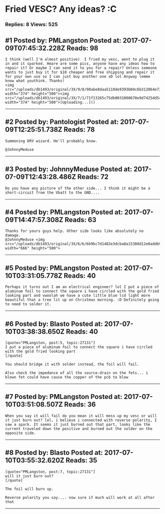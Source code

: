 # Fried VESC? Any ideas? :C

### Replies: 8 Views: 525

## \#1 Posted by: PMLangston Posted at: 2017-07-09T07:45:32.228Z Reads: 98

```
I think (well I'm almost positive)  I fried my vesc, went to plug it in and it sparked. Heare are some pics, anyone have any ideas how to repair it? Or maybe I can send it to you for a repair? Unless someone wants to just buy it for $10 cheaper and free shipping and repair it for your own use so I can just buy another one xD lol Anyway lemme know what youthink. Thanks!
<img src="/uploads/db1493/original/3X/9/8/98abe8daa5110de9393b04c6b312864e733c313d.jpg" width="374" height="500"><img src="/uploads/db1493/original/3X/7/1/71f13265c75db0031000678e9d7425dd544ca880.jpg" width="374" height="500">[Uploading...]()
```

---
## \#2 Posted by: Pantologist Posted at: 2017-07-09T12:25:51.738Z Reads: 78

```
Summoning DRV wizard. He'll probably know.

@JohnnyMeduse
```

---
## \#3 Posted by: JohnnyMeduse Posted at: 2017-07-09T12:43:28.486Z Reads: 72

```
Do you have any picture of the other side... I think it might be a short-circuit from the Vbatt to the GND....
```

---
## \#4 Posted by: PMLangston Posted at: 2017-07-09T14:47:57.308Z Reads: 63

```
Thanks for yours guys help. Other side looks like absolutely no damage.
@JohnnyMeduse <img src="/uploads/db1493/original/3X/6/b/6b9bc7d1482e3dcba8a15388d12e0addb996ca51.jpg" width="666" height="500">
```

---
## \#5 Posted by: PMLangston Posted at: 2017-07-10T03:31:05.778Z Reads: 40

```
Perhaps it turns out I am an electrical engineer? lol I put a piece of aluminum foil to connect the square i have circled with the gold fried looking part and vwoolah we have a cute little blue lcd light more beautiful that a tree lit up on Christmas morning. :D Definitely going to need to solder it.
```

---
## \#6 Posted by: Blasto Posted at: 2017-07-10T03:38:38.650Z Reads: 40

```
[quote="PMLangston, post:5, topic:27131"]
I put a piece of aluminum foil to connect the square i have circled with the gold fried looking part
[/quote]

You should bridge it with solder instead, the foil will fail.

Also check the impedance of all the source-drain on the fets... i blown fet could have cause the copper of the pcb to blow
```

---
## \#7 Posted by: PMLangston Posted at: 2017-07-10T03:51:08.507Z Reads: 36

```
When you say it will fail do you mean it will mess up my vesc or will it just burn out? lol, i believe i connected with reverse polarity, I saw a spark. It seems it just burned out that part, looks like the current traveled down the positive and burned out the solder on the opposite side.
```

---
## \#8 Posted by: Blasto Posted at: 2017-07-10T03:55:32.620Z Reads: 35

```
[quote="PMLangston, post:7, topic:27131"]
will it just burn out?
[/quote]

The foil will burn up.

Reverse polarity you say.... now sure if much will work at all after that
```

---

